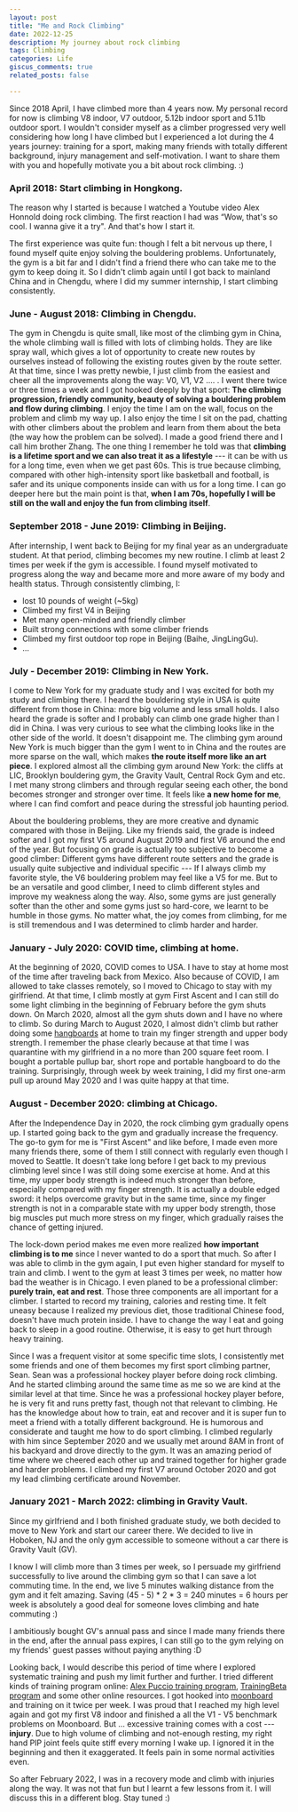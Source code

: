 ```yaml
---
layout: post
title: "Me and Rock Climbing"
date: 2022-12-25
description: My journey about rock climbing
tags: Climbing
categories: Life
giscus_comments: true
related_posts: false

---
```


Since 2018 April, I have climbed more than 4 years now. My personal record for now is climbing V8 indoor, V7 outdoor, 5.12b indoor sport and 5.11b outdoor sport. I wouldn't consider myself as a climber progressed very well considering how long I have climbed but I experienced a lot during the 4 years journey: training for a sport, making many friends with totally different background, injury management and self-motivation. I want to share them with you and hopefully motivate you a bit about rock climbing. :) 

### April 2018: Start climbing in Hongkong.
The reason why I started is because I watched a Youtube video Alex Honnold doing rock climbing. The first reaction I had was “Wow, that's so cool. I wanna give it a try". And that's how I start it.

The first experience was quite fun: though I felt a bit nervous up there, I found myself quite enjoy solving the bouldering problems. Unfortunately, the gym is a bit far and I didn't find a friend there who can take me to the gym to keep doing it. So I didn't climb again until I got back to mainland China and in Chengdu, where I did my summer internship, I start climbing consistently.


### June - August 2018: Climbing in Chengdu.
The gym in Chengdu is quite small, like most of the climbing gym in China, the whole climbing wall is filled with lots of climbing holds. They are like spray wall, which gives a lot of opportunity to create new routes by ourselves instead of following the existing routes given by the route setter. At that time, since I was pretty newbie, I just climb from the easiest and cheer all the improvements along the way: V0, V1, V2 .... . I went there twice or three times a week and I got hooked deeply by that sport: **The climbing progression, friendly community, beauty of solving a bouldering problem and flow during climbing**. I enjoy the time I am on the wall, focus on the problem and climb my way up. I also enjoy the time I sit on the pad, chatting with other climbers about the problem and learn from them about the beta (the way how the problem can be solved). I made a good friend there and I call him brother Zhang. The one thing I remember he told was that **climbing is a lifetime sport and we can also treat it as a lifestyle** --- it can be with us for a long time, even when we get past 60s. This is true because climbing, compared with other high-intensity sport like basketball and football, is safer and its unique components inside can with us for a long time. I can go deeper here but the main point is that, **when I am 70s, hopefully I will be still on the wall and enjoy the fun from climbing itself**.


### September 2018 - June 2019: Climbing in Beijing.

After internship, I went back to Beijing for my final year as an undergraduate student. At that period, climbing becomes my new routine. I climb at least 2 times per week if the gym is accessible. I found myself motivated to progress along the way and became more and more aware of my body and health status. Through consistently climbing, I:
  - lost 10 pounds of weight (~5kg)
  - Climbed my first V4 in Beijing
  - Met many open-minded and friendly climber
  - Built strong connections with some climber friends
  - Climbed my first outdoor top rope in Beijing (Baihe, JingLingGu).
  - ...

### July - December 2019: Climbing in New York.

I come to New York for my graduate study and I was excited for both my study and climbing there. I heard the bouldering style in USA is quite different from those in China: more big volume and less small holds. I also heard the grade is softer and I probably can climb one grade higher than I did in China. I was very curious to see what the climbing looks like in the other side of the world. It doesn't disappoint me. The climbing gym around New York is much bigger than the gym I went to in China and the routes are more sparse on the wall, which makes **the route itself more like an art piece**. I explored almost all the climbing gym around New York: the cliffs at LIC, Brooklyn bouldering gym, the Gravity Vault, Central Rock Gym and etc. I met many strong climbers and through regular seeing each other, the bond becomes stronger and stronger over time. It feels like **a new home for me**, where I can find comfort and peace during the stressful job haunting period. 

About the bouldering problems, they are more creative and dynamic compared with those in Beijing. Like my friends said, the grade is indeed softer and I got my first V5 around August 2019 and first V6 around the end of the year. But focusing on grade is actually too subjective to become a good climber: Different gyms have different route setters and the grade is usually quite subjective and individual specific --- If I always climb my favorite style, the V6 bouldering problem may feel like a V5 for me. But to be an versatile and good climber, I need to climb different styles and improve my weakness along the way. Also, some gyms are just generally softer than the other and some gyms just so hard-core, we learnt to be humble in those gyms. No matter what, the joy comes from climbing, for me is still tremendous and I was determined to climb harder and harder.

### January - July 2020: COVID time, climbing at home.
At the beginning of 2020, COVID comes to USA. I have to stay at home most of the time after traveling back from Mexico. Also because of COVID, I am allowed to take classes remotely, so I moved to Chicago to stay with my girlfriend. At that time, I climb mostly at gym First Ascent and I can still do some light climbing in the beginning of February before the gym shuts down. On March 2020, almost all the gym shuts down and I have no where to climb. So during March to August 2020, I almost didn't climb but rather doing some [hangboards](https://www.rei.com/learn/expert-advice/how-to-use-a-hangboard-to-train-for-rock-climbing.html) at home to train my finger strength and upper body strength. I remember the phase clearly because at that time I was quarantine with my girlfriend in a no more than 200 square feet room. I bought a portable pullup bar, short rope and portable hangboard to do the training. Surprisingly, through week by week training, I did my first one-arm pull up around May 2020 and I was quite happy at that time.

### August - December 2020: climbing at Chicago.
After the Independence Day in 2020, the rock climbing gym gradually opens up. I started going back to the gym and gradually increase the frequency. The go-to gym for me is "First Ascent" and like before, I made even more many friends there, some of them I still connect with regularly even though I moved to Seattle. It doesn't take long before I get back to my previous climbing level since I was still doing some exercise at home. And at this time, my upper body strength is indeed much stronger than before, especially compared with my finger strength. It is actually a double edged sword: it helps overcome gravity but in the same time, since my finger strength is not in a comparable state with my upper body strength, those big muscles put much more stress on my finger, which gradually raises the chance of getting injured. 

The lock-down period makes me even more realized **how important climbing is to me** since I never wanted to do a sport that much. So after I was able to climb in the gym again, I put even higher standard for myself to train and climb. I went to the gym at least 3 times per week, no matter how bad the weather is in Chicago. I even planed to be a professional climber: **purely train, eat and rest**. Those three components are all important for a climber. I started to record my training, calories and resting time. It felt uneasy because I realized my previous diet, those traditional Chinese food, doesn't have much protein inside. I have to change the way I eat and going back to sleep in a good routine. Otherwise, it is easy to get hurt through heavy training.

Since I was a frequent visitor at some specific time slots, I consistently met some friends and one of them becomes my first sport climbing partner, Sean. Sean was a professional hockey player before doing rock climbing. And he started climbing around the same time as me so we are kind at the similar level at that time. Since he was a professional hockey player before, he is very fit and runs pretty fast, though not that relevant to climbing. He has the knowledge about how to train, eat and recover and it is super fun to meet a friend with a totally different background. He is humorous and considerate and taught me how to do sport climbing. I climbed regularly with him since September 2020 and we usually met around 8AM in front of his backyard and drove directly to the gym. It was an amazing period of time where we cheered each other up and trained together for higher grade and harder problems. I climbed my first V7 around October 2020 and got my lead climbing certificate around November. 

### January 2021 - March 2022: climbing in Gravity Vault.
Since my girlfriend and I both finished graduate study, we both decided to move to New York and start our career there. We decided to live in Hoboken, NJ and the only gym accessible to someone without a car there is Gravity Vault (GV).

I know I will climb more than 3 times per week, so I persuade my girlfriend successfully to live around the climbing gym so that I can save a lot commuting time. In the end, we live 5 minutes walking distance from the gym and it felt amazing. Saving (45 - 5) * 2 * 3 = 240 minutes = 6 hours per week is absolutely a good deal for someone loves climbing and hate commuting :) 

I ambitiously bought GV's annual pass and since I made many friends there in the end, after the annual pass expires, I can still go to the gym relying on my friends' guest passes without paying anything :D 

Looking back, I would describe this period of time where I explored systematic training and push my limit further and further. I tried different kinds of training program online: [Alex Puccio training program](https://www.macrofit.co/climberfit/), [TrainingBeta program](https://www.trainingbeta.com/bouldering-strength-and-power-program/) and some other online resources. I got hooked into [moonboard](https://www.moonboard.com/) and training on it twice per week. I was proud that I reached my high level again and got my first V8 indoor and finished a all the V1 - V5 benchmark problems on Moonboard. But ...  excessive training comes with a cost --- **injury**. Due to high volume of climbing and not-enough resting, my right hand PIP joint feels quite stiff every morning I wake up. I ignored it in the beginning and then it exaggerated. It feels pain in some normal activities even.  

So after February 2022, I was in a recovery mode and climb with injuries along the way. It was not that fun but I learnt a few lessons from it. I will discuss this in a different blog. Stay tuned :)
